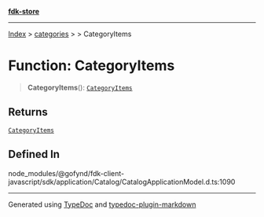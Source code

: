[**fdk-store**](../../../README.md)
***

[Index](../../../API.md) > [categories](../../README.md) > [<internal>](../README.md) > CategoryItems

# Function: CategoryItems

> **CategoryItems**(): [`CategoryItems`](../type-aliases/type-alias.CategoryItems.md)

## Returns

[`CategoryItems`](../type-aliases/type-alias.CategoryItems.md)

## Defined In

node\_modules/@gofynd/fdk-client-javascript/sdk/application/Catalog/CatalogApplicationModel.d.ts:1090

***
Generated using [TypeDoc](https://typedoc.org/) and [typedoc-plugin-markdown](https://www.npmjs.com/package/typedoc-plugin-markdown)
